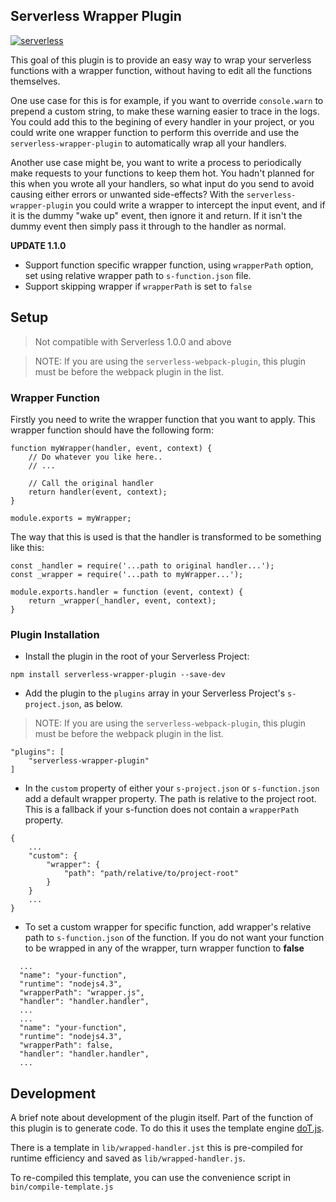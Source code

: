 Serverless Wrapper Plugin
------------------------------------------------------------------------
[![serverless](http://public.serverless.com/badges/v3.svg)](http://www.serverless.com)

This goal of this plugin is to provide an easy way to wrap your serverless functions with a wrapper function, without
having to edit all the functions themselves.

One use case for this is for example, if you want to override ```console.warn``` to prepend a custom string, to make these warning easier to trace in the logs. You could add this to the begining of every handler in your project, or you could write one wrapper function to perform this override and use the ```serverless-wrapper-plugin``` to automatically wrap all your handlers.

Another use case might be, you want to write a process to periodically make requests to your functions to keep them hot. You hadn't planned for this when you wrote all your handlers, so what input do you send to avoid causing either errors or unwanted side-effects? With the ```serverless-wrapper-plugin``` you could write a wrapper to intercept the input event, and if it is the dummy "wake up" event, then ignore it and return. If it isn't the dummy event then simply pass it through to the handler as normal.

**UPDATE 1.1.0**
- Support function specific wrapper function, using `wrapperPath` option, set using relative wrapper path to `s-function.json` file.
- Support skipping wrapper if `wrapperPath` is set to `false`


## Setup
> Not compatible with Serverless 1.0.0 and above

> NOTE: If you are using the ```serverless-webpack-plugin```, this plugin must be before the webpack plugin in the list.

### Wrapper Function
Firstly you need to write the wrapper function that you want to apply.
This wrapper function should have the following form:

```{js}
function myWrapper(handler, event, context) {
    // Do whatever you like here..
    // ...

    // Call the original handler
    return handler(event, context);
}

module.exports = myWrapper;
```

The way that this is used is that the handler is transformed to be something like this:

```{js}
const _handler = require('...path to original handler...');
const _wrapper = require('...path to myWrapper...');

module.exports.handler = function (event, context) {
    return _wrapper(_handler, event, context);
}
```

### Plugin Installation
* Install the plugin in the root of your Serverless Project:
```{bash}
npm install serverless-wrapper-plugin --save-dev
```

* Add the plugin to the `plugins` array in your Serverless Project's `s-project.json`, as below.

> NOTE: If you are using the ```serverless-webpack-plugin```, this plugin must be before the webpack plugin in the list.

```{json}
"plugins": [
    "serverless-wrapper-plugin"
]
```

* In the `custom` property of either your `s-project.json` or `s-function.json` add a default wrapper property. The path is relative to the project root. This is a fallback if your s-function does not contain a `wrapperPath` property.

```{js}
{
    ...
    "custom": {
        "wrapper": {
            "path": "path/relative/to/project-root"
        }
    }
    ...
}
```

* To set a custom wrapper for specific function, add wrapper's relative path to `s-function.json` of the function. If you do not want your function to be wrapped in any of the wrapper, turn wrapper function to **false**
```{js}
  ...
  "name": "your-function",
  "runtime": "nodejs4.3",
  "wrapperPath": "wrapper.js",
  "handler": "handler.handler",
  ...
  ...
  "name": "your-function",
  "runtime": "nodejs4.3",
  "wrapperPath": false,
  "handler": "handler.handler",
  ...
```

## Development

A brief note about development of the plugin itself. Part of the function of this plugin is to generate code. To do this it uses the template engine [doT.js](http://olado.github.io/doT/index.html).

There is a template in ```lib/wrapped-handler.jst``` this is pre-compiled for runtime efficiency and saved as ```lib/wrapped-handler.js```.

To re-compiled this template, you can use the convenience script in ```bin/compile-template.js```
